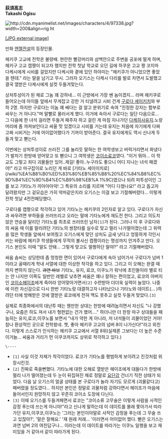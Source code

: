 **荻須高志**  
**Takashi Ogisu**  

![http://cdn.myanimelist.net/images/characters/4/97338.jpg?width=200&align=rig
ht](http://cdn.myanimelist.net/images/characters/4/97338.jpg)

[[JPG external
image]](http://cdn.myanimelist.net/images/characters/4/97338.jpg)

  
만화 [엔젤전설](%EC%97%94%EC%A0%A4%EC%A0%84%EC%84%A4.md)의 등장인물.

헤키쿠 고교에 전학온 불량배. 현란한 빨강머리와 삼백안으로 주변을 공포에 떨게 하며,헤키구 고교 캡짱이 되고자 했지만 전학 첫날 학교로 오던
길에 하쿠운 고교 짱 코지마 다케시에게 시비를 걸었지만 다케시와 곁에 있던 하야미는 "헤키쿠가 아니었으면 좋았을 텐데." 라는 말을 남기고
무시. 그러자 오기스는 다케시 다리를 발로 차면서 도발했고 결국 열받은 다케시에게 실컷 두들겨맞는다.

상처투성이가 된 채로 그놈 꽤 강하네… 이 근방에서 가장 쎈 놈이겠지… 라며 헤키쿠로 들어오는데 아이들 앞에서 무게잡고 강한 거 티낼려고
시비 건게 [구로다 세이키치](%EA%B5%AC%EB%A1%9C%EB%8B%A4%20%EC%84%B8%EC%9D%B4%ED%82%A4%EC%B9%98.md)와 부하 2명. 하지만 구로다는 이놈 꽤 쎄다는 걸 알고 분위기로 속여 "진정한 강자는 함부로 싸우는 거 아니다."며
말빨로 물러서게 했다. 이거에 속아서 구로다는 일단 다음으로… 그 다음에 한 녀석 걸리면 두들겨 패주자 하고 걸린 게 마침 지나가던
[다케히사유지](%EB%8B%A4%EC%BC%80%ED%9E%88%EC%82%AC%20%EC%9C%A0%EC%A7%80.md).노랑머리에 좀
까져보인다고 싸울 맛 있겠다고 시비를 거는데 유지는 처음에 자기에게 다짜고짜 시비거는 거에 어이없어했다가 기꺼이 받아준다. 결국 유지에게도
역시 신나게 두들겨 맞고 뻗는다.

이번에는 상처투성이로 쓰러진 그를 놀리듯 말하는 한 여학생보고 버럭거리면서 화냈다가 발차기 한방에 얻어맞고 또 뻗으니 그 여학생은 [코이소료코](%EC%BD%94%EC%9D%B4%EC%86%8C%20%EB%A3%8C%EC%BD%94.md)였다. "이거 뭐야… 이 학교도
그렇고 죄다 괴물들만 있어..제길! 좋아..누구라도 좋으니 어디 지나는 녀석 패겠어!" 라고 마구잡이로 노리던 게 바로 [기타노 세이이치로]
(/wiki/%EA%B8%B0%ED%83%80%EB%85%B8%20%EC%84%B8%EC%9D%B4%EC%9D%B4%EC%B9%98%EB%A
1%9C)였으나 되려 피투성이인 그를 보고 기타노가 끼아아아악! 그 특유의 소리를 지르며 "어디 다쳤나요!" 라고 돕고자 달려왔지만 그
겉모습은 가히 악마같은지라 오기스는 이걸 보고 기절해버렸다… 이렇게 전학 첫날 4전전패당했다.

구로다를 캡짱으로 착각하고 있어 기타노는 헤키쿠의 2인자로 알고 있다. 구로다가 자신과 싸우려면 부하들을 쓰러뜨리고 오라는 말에 기타노에게
재도전 한다. 그리고 의도치 않은 연승을 달리던 기타노를 최초로 쓰러뜨린 남자`[1]`가 된다. 그러나 이 후 구로다와의 싸움 때 이를
말리려던 기타노의 쌍장타를 실수로 맞고 멀리 나가떨어졌는데 그 위력을 많은 학생들 앞에서 보여줬고 오기스에게 맞던 상처도 금새 낫다고
엉뚱하게 각인시키는 바람에 헤키쿠 학생들에게 무적의 불사신 캡짱이라는 명성까지 안겨주고 만다. 오기스 본인도 이때 "말도 안돼… 그렇게
맞고도 멀쩡하단 말야?" 라고 기절해버렸다.

싸움 솜씨는 상당한데 좀 멍청한 면이 있어서 구로다에게 속아 넘어가서 구로다가 넘버 1이라고 골때리게 학내 서열에 대한 이상한 착각을 하고
있다. 그리고 이 오해는 완결 때까지 변하지 않는다. <del>과연 바보</del> 기타노, 유지, 료코, 이쿠노가 워낙에 초인들이라 별로
티는 안 나지만 이쪽도 일반인 레벨로 낮추면 싸움은 꽤나 잘하는 편이었고, 료코의 아버지인 [코이소헤이조](%EC%BD%94%EC%9D%B4%EC%86%8C%20%ED%97%A4%EC%9D%B4%EC%A1%B0.md)에게 죽어라
얻어맞아가면서`[2]` 수련받아 더더욱 실력이 늘었다. 나중에 이런 자신감으로 다시 한번 기타노랑 대결하고자 나타났으나 기타노와 데이트(…
)하려던 터에 방해받은 것에 열받은 료코에게 전혀 맥도 못추고 실컷 두들겨 맞았다.`[3]`

실제로 최종화에서의 대난투 때는 웬만한 상대는 한방에 때려눕히면서 자신도 "나 강했구나, 요즘은 하도 져서 내가 형편없는 건가 했어...."
하더니만 더 한창 마구 상대들을 패눕히는 유지,료코,이쿠노를 보면서 "내가 약한 게 아니라, 저 녀석들이 괴물이었던 거야! 참나 환상적인
곳으로 전학왔네. 쳇, 좋아 헤키쿠 고교의 넘버 8이 나가신다!"라고 외친다. 이렇게 스스로가 인식하는 헤키쿠 고교에서 서열 8위(실제론
그보다는 더 높은 수준이거늘... 싸움과 거리가 먼 이쿠코까지도 상위로 착각하고 있다.)  

`\----`

  * `[1]` 사실 이것 자체가 착각이었다. 료코가 기타노를 평범하게 보이려고 진것처럼 위장시킨것.
  * `[2]` 진짜로 죽을뻔했다. 기타노에 대한 오해로 열받은 헤이조에게 대들다가 한방에 멀리 나가 떨어졌는데 두 눈이 뒤집혀진 채로 정말로 [요단강](%EC%9A%94%EB%8B%A8%EA%B0%95.md) 건너기 직전 상태가 되었다. 다음 날 오기스의 얼굴 상태를 본 구로다가 놀라 자기도 모르게 (괴물같다고) 패버렸을 정도였다… 하지만 본인은 정말로 괴물처럼 강하다면서 헤이조가 마음에 들어서인지 원망하지 않고 꾸준히 코이소 도장에 다닌다.
  * `[3]` 이때 오기스를 두들겨패면서 료코는 "코이소류 고무술은 이렇게 사람을 사적인 감정 푸는데 쓰는게 아니야!"라고 신나게 말하는데 이 데이트를 몰래 쫓아가서 따라가던 유지,이쿠코,이쿠노는 '그러는 본인이야말로 사적인 감정을 푸는데 그 무술 쓰고 있잖아?', '말은 잘해요.' '쟤 원래 저래… '이러면서 어이없어 했다. 뻗은 오기스는 과연 넘버 2의 여친답구나… 이러는데 이 데이트를 따라가는 이쿠노 일행을 보고 재미있을 거 같아서 같이 따라가게 된다.

